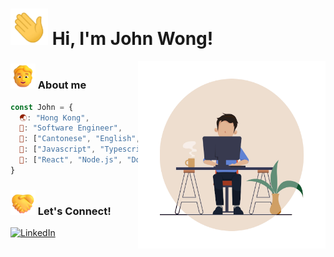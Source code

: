 <div>
  <h1><img src="images/wave.gif" width="60px"> Hi, I'm John Wong!</h1>
  <img align="right" src="images/illustration.png" width="300">
  <h3><img src="images/me.png" width="40px"> About me</h3>

```javascript
const John = {
  🌏: "Hong Kong",
  💼: "Software Engineer",
  💬: ["Cantonese", "English", "Mandarin"],
  📝: ["Javascript", "Typescript", "HTML", "CSS", "Python"],
  🧰: ["React", "Node.js", "Docker", "Ansible", "Terraform"],
}
```

  <h3><img src="images/connect.png" width="40px"> Let's Connect!</h3>
  <a href="https://www.linkedin.com/in/johnwongwwc"><img src="https://img.shields.io/badge/LinkedIn-0077B5?style=for-the-badge&logo=linkedin&logoColor=white" alt="LinkedIn"></a>
</div>
